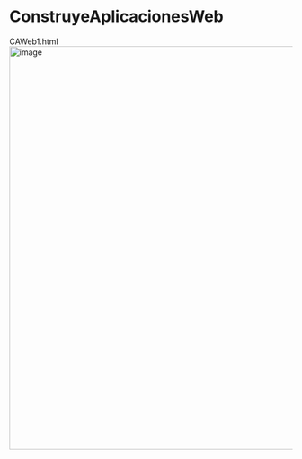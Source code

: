 # ConstruyeAplicacionesWeb
CAWeb1.html <br>
<img width="527" height="717" alt="image" src="https://github.com/user-attachments/assets/ee5cc42c-56df-4f3b-a744-cca0e04a468f" />
